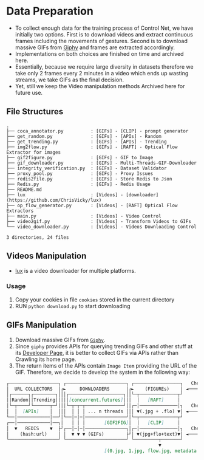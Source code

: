 # Data Preparation

* To collect enough data for the training process of Control Net, we have initially two options. First is to download videos and extract continuous frames including the movements of gestures. Second is to download massive GIFs from [Giphy](https://giphy.com/) and frames are extracted accordingly.
* Implementations on both choices are finished on time and archived here. 
* Essentially, because we require large diversity in datasets therefore we take only 2 frames every 2 minutes in a video which ends up wasting streams, we take GIFs as the final decision.
* Yet, still we keep the Video manipulation methods Archived here for future use.

## File Structures

```
.
├── coca_annotator.py          : [GIFs] - [CLIP] - prompt generator
├── get_random.py              : [GIFs] - [APIs] - Random
├── get_trending.py            : [GIFs] - [APIs] - Trending
├── img2flow.py                : [GIFs] - [RAFT] - Optical Flow Extractor for images
├── gif2figure.py              : [GIFs] - GIF to Image
├── gif_downloader.py          : [GIFs] - Multi-Threads-GIF-Downloader
├── integrity_verification.py  : [GIFs] - Dataset Validator
├── proxy_pool.py              : [GIFs] - Proxy Issues
├── redis2file.py              : [GIFs] - Store Redis to Json
├── Redis.py                   : [GIFs] - Redis Usage
├── README.md
├── lux                        : [Videos] - [downloader](https://github.com/ChrisVicky/lux)
├── op_flow_generator.py       : [Videos] - [RAFT] Optical Flow Extractors
├── main.py                    : [Videos] - Video Control
├── video2gif.py               : [Videos] - Transform Videos to GIFs
└── video_downloader.py        : [Videos] - Videos Downloading Control

3 directories, 24 files
```

## Videos Manipulation

* [lux](https://github.com/ChrisVicky/lux) is a video downloader for multiple platforms.

### Usage
1. Copy your cookies in file `cookies` stored in the current directory
2. RUN `python download.py` to start downloading

## GIFs Manipulation

1. Download massive GIFs from [`Giphy`](https://giphy.com/).
2. Since `giphy` provides APIs for querying trending GIFs and other stuff at its [Developer Page](https://developers.giphy.com/), it is better to collect GIFs via APIs rather than Crawling its home page.
3. The return items of the APIs contain `Image Item` providing the URL of the GIF. Therefore, we decide to develop the system in the following way:

```markdown
┌──────────────────┐ ┌──────────────────────┐ ┌─────────────────┐   Check IMG sizes
│  URL COLLECTORS  │┌►     DOWNLOADERS      │┌►    (FIGUREs)    │ ◄────────────────┐
│┌──────┐┌────────┐│││┌────────────────────┐││└─┬──────────────┬┘                  │
││Random││Trending│││││[concurrent.futures]│││  │   [RAFT]     │                   │┌─────────────┐
│└─┬────┘└──────┬─┘│││└─┬─┬─┬──────────────┘││┌─│──────────────│┐   Check .flo     ││             │
│  │  [APIs]    │  │││  │ │ │ ... n threads │││ ▼(.jpg + .flo) ▼│ ◄────────────────┼┤  VALIDATOR  │
└──│────────────│──┘│└──│─│─│───────────────┘│└─┬──────────────┬┘                  ││             │
┌──│────────────│──┐│   │ │ │       [GIF2FIG]│  │   [CLIP]     │                   │└─────────────┘
│  ▼   REDIS    ▼  ├┘┌──│─│─│───────────────┐│┌─│──────────────│┐   Check Prompt   │
│    (hash:url)    │ │  ▼ ▼ ▼ (GIFs)        ├┘│ ▼(jpg+flo+text)▼│ ◄────────────────┘
└──────────────────┘ └──────────────────────┘ └─────────┬───────┘   
                                                        ▼
                                    [(0.jpg, 1.jpg, flow.jpg, metadata.json), ...]

```
